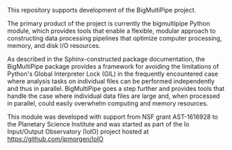 This repository supports development of the BigMultiPipe project.

The primary product of the project is currently the bigmultipipe
Python module, which provides tools that enable a flexible, modular
approach to constructing data processing pipelines that optimize
computer processing, memory, and disk I/O resources.

As described in the Sphinx-constructed package documentation, the
BigMultiPipe package provides a framework for avoiding the limitations
of Python's Global Interpreter Lock (GIL) in the frequently
encountered case where analysis tasks on individual files can be
performed independently and thus in parallel.  BigMultiPipe goes a
step further and provides tools that handle the case where individual
data files are large and, when processed in parallel, could easily
overwhelm computing and memory resources.

This module was developed with support from NSF grant AST-1616928 to
the Planetary Science Institute and was started as part of the Io
Input/Output Observatory (IoIO) project hosted at
https://github.com/jpmorgen/IoIO
